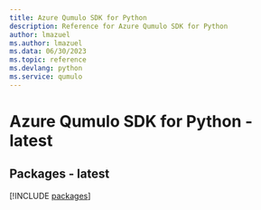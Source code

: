 ```yaml
---
title: Azure Qumulo SDK for Python
description: Reference for Azure Qumulo SDK for Python
author: lmazuel
ms.author: lmazuel
ms.data: 06/30/2023
ms.topic: reference
ms.devlang: python
ms.service: qumulo
---
```

# Azure Qumulo SDK for Python - latest
## Packages - latest
[!INCLUDE [packages](qumulo-index.md)]